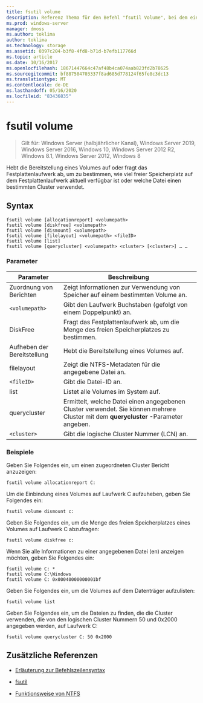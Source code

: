 ```yaml
---
title: fsutil volume
description: Referenz Thema für den Befehl "fsutil Volume", bei dem ein Volume getrennt wird, oder zum Abfragen des Festplatten Laufwerks, um zu bestimmen, wie viel freier Speicherplatz auf dem Festplattenlaufwerk aktuell verfügbar ist oder welche Datei einen bestimmten Cluster verwendet.
ms.prod: windows-server
manager: dmoss
ms.author: toklima
author: toklima
ms.technology: storage
ms.assetid: 0397c204-b3f8-4fd8-b71d-b7efb117766d
ms.topic: article
ms.date: 10/16/2017
ms.openlocfilehash: 18671447664c47af48b4ca074aab823fd2b78625
ms.sourcegitcommit: bf887504703337f8ad685d778124f65fe8c3dc13
ms.translationtype: MT
ms.contentlocale: de-DE
ms.lasthandoff: 05/16/2020
ms.locfileid: "83436835"
---
```

# <a name="fsutil-volume"></a>fsutil volume

> Gilt für: Windows Server (halbjährlicher Kanal), Windows Server 2019, Windows Server 2016, Windows 10, Windows Server 2012 R2, Windows 8.1, Windows Server 2012, Windows 8

Hebt die Bereitstellung eines Volumes auf oder fragt das Festplattenlaufwerk ab, um zu bestimmen, wie viel freier Speicherplatz auf dem Festplattenlaufwerk aktuell verfügbar ist oder welche Datei einen bestimmten Cluster verwendet.

## <a name="syntax"></a>Syntax

```
fsutil volume [allocationreport] <volumepath>
fsutil volume [diskfree] <volumepath>
fsutil volume [dismount] <volumepath>
fsutil volume [filelayout] <volumepath> <fileID>
fsutil volume [list]
fsutil volume [querycluster] <volumepath> <cluster> [<cluster>] … …
```

### <a name="parameters"></a>Parameter

| Parameter | Beschreibung |
| --------- | ----------- |
| Zuordnung von Berichten | Zeigt Informationen zur Verwendung von Speicher auf einem bestimmten Volume an. |
| `<volumepath>` | Gibt den Laufwerk Buchstaben (gefolgt von einem Doppelpunkt) an. |
| DiskFree | Fragt das Festplattenlaufwerk ab, um die Menge des freien Speicherplatzes zu bestimmen. |
| Aufheben der Bereitstellung | Hebt die Bereitstellung eines Volumes auf. |
| filelayout | Zeigt die NTFS-Metadaten für die angegebene Datei an. |
| `<fileID>` | Gibt die Datei-ID an. |
| list | Listet alle Volumes im System auf. |
| querycluster | Ermittelt, welche Datei einen angegebenen Cluster verwendet. Sie können mehrere Cluster mit dem **querycluster** -Parameter angeben. |
| `<cluster>` | Gibt die logische Cluster Nummer (LCN) an. |

### <a name="examples"></a>Beispiele

Geben Sie Folgendes ein, um einen zugeordneten Cluster Bericht anzuzeigen:

```
fsutil volume allocationreport C:
```

Um die Einbindung eines Volumes auf Laufwerk C aufzuheben, geben Sie Folgendes ein:

```
fsutil volume dismount c:
```

Geben Sie Folgendes ein, um die Menge des freien Speicherplatzes eines Volumes auf Laufwerk C abzufragen:

```
fsutil volume diskfree c:
```

Wenn Sie alle Informationen zu einer angegebenen Datei (en) anzeigen möchten, geben Sie Folgendes ein:

```
fsutil volume C: *
fsutil volume C:\Windows
fsutil volume C: 0x00040000000001bf
```

Geben Sie Folgendes ein, um die Volumes auf dem Datenträger aufzulisten:

```
fsutil volume list
```

Geben Sie Folgendes ein, um die Dateien zu finden, die die Cluster verwenden, die von den logischen Cluster Nummern 50 und 0x2000 angegeben werden, auf Laufwerk C:

```
fsutil volume querycluster C: 50 0x2000
```

## <a name="additional-references"></a>Zusätzliche Referenzen

- [Erläuterung zur Befehlszeilensyntax](command-line-syntax-key.md)

- [fsutil](fsutil.md)

- [Funktionsweise von NTFS](https://docs.microsoft.com/previous-versions/windows/it-pro/windows-server-2003/cc781134(v=ws.10))
